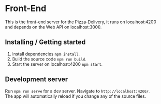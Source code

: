 # Front-End

This is the front-end server for the Pizza-Delivery, it runs on localhost:4200 and depends on the Web API on localhost:3000.

## Installing / Getting started

1. Install dependencies `npm install`.
2. Build the source code `npm run build`.
3. Start the server on localhost:4200 `npm start`.

## Development server

Run `npm run serve` for a dev server. Navigate to `http://localhost:4200/`. The app will automatically reload if you change any of the source files.
